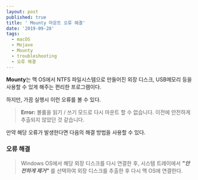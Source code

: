 ```yaml
---
layout: post
published: true
title: ' Mounty 마운트 오류 해결'
date: '2019-09-28'
tags:
  - macOS
  - Mojave
  - Mounty
  - troubleshooting
  - 오류 해결
---
```

**Mounty**는 맥 OS에서 NTFS 파일시스템으로 만들어진 외장 디스크, USB메모리 등을 사용할 수 있게 해주는 편리한 프로그램이다.

하지만, 가끔 실행시 이런 오류를 볼 수 있다.

> **Error:** 볼륨을 읽기 / 쓰기 모드로 다시 마운트 할 수 없습니다. 이전에 안전하게 추출되지 않았던 것 같습니다.

만약 해당 오류가 발생한다면 다음의 해결 방법을 사용할 수 있다.

### 오류 해결

> Windows OS에서 해당 외장 디스크를 다시 연결한 후, 시스템 트레이에서 ***"안전하게 제거"*** 를 선택하여 외장 디스크를 추출한 후 다시 맥 OS에 연결한다.
